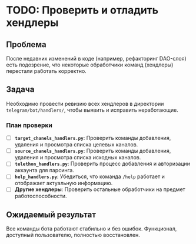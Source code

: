 # TODO: Проверить и отладить хендлеры

## Проблема
После недавних изменений в коде (например, рефакторинг DAO-слоя) есть подозрение, что некоторые обработчики команд (хендлеры) перестали работать корректно.

## Задача
Необходимо провести ревизию всех хендлеров в директории `telegram/bot/handlers/`, чтобы выявить и исправить неработающие.

### План проверки
- [ ] **`target_chanels_handlers.py`**: Проверить команды добавления, удаления и просмотра списка целевых каналов.
- [ ] **`source_chanels_handlers.py`**: Проверить команды добавления, удаления и просмотра списка исходных каналов.
- [ ] **`telethon_handlers.py`**: Проверить процесс добавления и авторизации аккаунта для парсинга.
- [ ] **`help_handlers.py`**: Убедиться, что команда `/help` работает и отображает актуальную информацию.
- [ ] **Другие хендлеры**: Проверить остальные обработчики на предмет работоспособности.

## Ожидаемый результат
Все команды бота работают стабильно и без ошибок. Функционал, доступный пользователю, полностью восстановлен.
